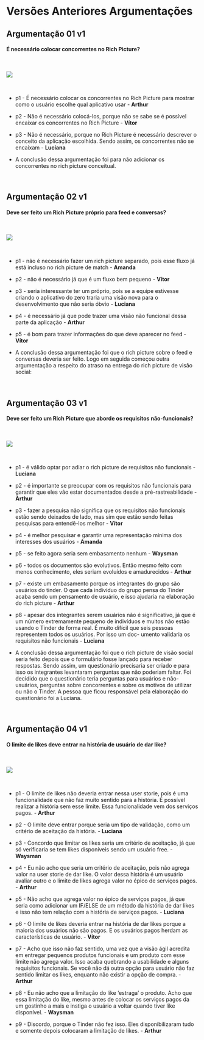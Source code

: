 # Versões Anteriores Argumentações

## Argumentação 01 v1

#### É necessário colocar concorrentes no Rich Picture?

<br>

<a data-fancybox="gallery" href="../../img/argumentacao/argumentacao01v1.png"><img src="../../img/argumentacao/argumentacao01v1-mini.png"></a>

<br>

- p1 - É necessário colocar os concorrentes no Rich Picture para mostrar como o usuário escolhe qual aplicativo usar - **Arthur**

- p2 - Não é necessário colocá-los, porque não se sabe se é possível encaixar os concorrentes no Rich Picture - **Vítor**

- p3 - Não é necessário, porque no Rich Picture é necessário descrever o conceito da aplicação escolhida. Sendo assim, os concorrentes não se encaixam - **Luciana**

- A conclusão dessa argumentação foi para não adicionar os concorrentes no rich picture conceitual.

<br>

## Argumentação 02 v1

#### Deve ser feito um Rich Picture próprio para feed e conversas?

<br>

<a data-fancybox="gallery" href="../../img/argumentacao/argumentacao02v1.png"><img src="../../img/argumentacao/argumentacao02v1-mini.png"></a>

<br>

- p1 - não é necessário fazer um rich picture separado, pois esse fluxo já está incluso no rich picture de match - **Amanda**

- p2 - não é necessário já que é um fluxo bem pequeno - **Vítor**

- p3 - seria interessante ter um próprio, pois se a equipe estivesse criando o aplicativo do zero traria uma visão nova para o desenvolvimento que não seria óbvio - **Luciana**

- p4 - é necessário já que pode trazer uma visão não funcional dessa parte da aplicação - **Arthur**

- p5 - é bom para trazer informações do que deve aparecer no feed - **Vítor**

- A conclusão dessa argumentação foi que o rich picture sobre o feed e conversas deveria ser feito. Logo em seguida começou outra argumentação a respeito do atraso na entrega do rich picture de visão social:

<br>

## Argumentação 03 v1

#### Deve ser feito um Rich Picture que aborde os requisitos não-funcionais?

<br>

<a data-fancybox="gallery" href="../../img/argumentacao/argumentacao03v1.png"><img src="../../img/argumentacao/argumentacao03v1-mini.png"></a>

<br>

- p1 - é válido optar por adiar o rich picture de requisitos não funcionais - **Luciana**

- p2 - é importante se preocupar com os requisitos não funcionais para garantir que eles vão estar documentados desde a pré-rastreabilidade - **Arthur**

- p3 - fazer a pesquisa não significa que os requisitos não funcionais estão sendo deixados de lado, mas sim que estão sendo feitas pesquisas para entendê-los melhor - **Vítor**

- p4 - é melhor pesquisar e garantir uma representação mínima dos interesses dos usuários - **Amanda**

- p5 - se feito agora seria sem embasamento nenhum - **Waysman**

- p6 - todos os documentos são evolutivos. Então mesmo feito com menos conhecimento, eles seriam evoluídos e amadurecidos - **Arthur**

- p7 - existe um embasamento porque os integrantes do grupo são usuários do tinder. O que cada indivíduo do grupo pensa do Tinder acaba sendo um pensamento de usuário, e isso  ajudaria na elaboração do rich picture - **Arthur**

- p8 - apesar dos integrantes serem usuários não é significativo, já que é um número extremamente pequeno de indivíduos e muitos não estão usando o Tinder de forma real. É muito difícil que seis pessoas representem todos os usuários. Por isso um doc- umento validaria os requisitos não funcionais - **Luciana**

- A conclusão dessa argumentação foi que o rich picture de visão social seria feito depois que o formulário fosse lançado para receber respostas. Sendo assim, um questionário precisaria ser criado e para isso os integrantes levantaram perguntas que não poderiam faltar. Foi decidido que o questionário teria perguntas para usuários e não-usuários, perguntas sobre concorrentes e sobre os motivos de utilizar ou não o Tinder. A pessoa que ficou responsável pela elaboração do questionário foi a Luciana.

<br>

## Argumentação 04 v1

#### O limite de likes deve entrar na história de usuário de dar like?

<br>

<a data-fancybox="gallery" href="../../img/argumentacao/argumentacao04v1.png"><img src="../../img/argumentacao/argumentacao04v1-mini.png"></a>

<br>

- p1 - O limite de likes não deveria entrar nessa user storie, pois é uma funcionalidade que não faz muito sentido para a história. É possível realizar a história sem esse limite. Essa funcionalidade vem dos serviços pagos. - **Arthur**

- p2 - O limite deve entrar porque seria um tipo de validação, como um critério de aceitação da história. - **Luciana**

- p3 - Concordo que limitar os likes seria um critério de aceitação, já que só verificaria se tem likes disponíveis sendo um usuário free. - **Waysman**

- p4 - Eu não acho que seria um critério de aceitação, pois não agrega valor na user storie de dar like. O valor dessa história é um usuário avaliar outro e o limite de likes agrega valor no épico de serviços pagos. - **Arthur**
- p5 - Não acho que agrega valor no épico de serviços pagos, já que seria como adicionar um IF/ELSE de um método da história de dar likes e isso não tem relação com a história de serviços pagos.  - **Luciana**
- p6 - O limite de likes deveria entrar na história de dar likes porque a maioria dos usuários não são pagos. E os usuários pagos herdam as características de usuário. - **Vítor**

- p7 - Acho que isso não faz sentido, uma vez que a visão ágil acredita em entregar pequenos produtos funcionais e um produto com esse limite não agrega valor. Isso acaba quebrando a usabilidade e alguns requisitos funcionais. Se você não dá outra opção para usuário não faz sentido limitar os likes, enquanto não existir a opção de compra. - **Arthur**

- p8 - Eu não acho que a limitação do like ‘estraga’ o produto. Acho que  essa limitação do like, mesmo antes de colocar os serviços pagos da um gostinho a mais e instiga o usuário a voltar quando tiver like disponível. - **Waysman**

- p9 - Discordo, porque o Tinder não fez isso. Eles disponibilizaram tudo e somente depois colocaram a limitação de likes. - **Arthur**
